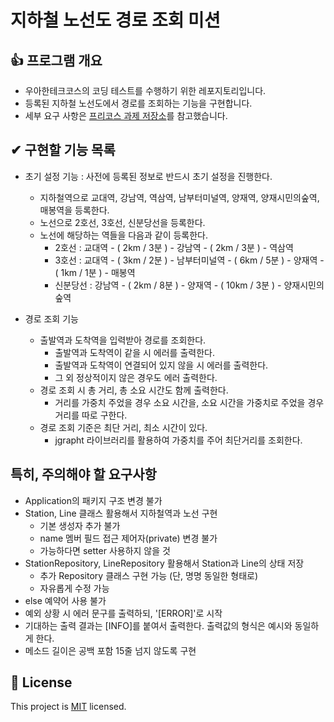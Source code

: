 # 지하철 노선도 경로 조회 미션

## 👍 프로그램 개요
- 우아한테크코스의 코딩 테스트를 수행하기 위한 레포지토리입니다.
- 등록된 지하철 노선도에서 경로를 조회하는 기능을 구현합니다.
- 세부 요구 사항은 [프리코스 과제 저장소](https://github.com/woowacourse/java-subway-path-precourse)를 참고했습니다.

## ✔ 구현할 기능 목록
- 초기 설정 기능 : 사전에 등록된 정보로 반드시 초기 설정을 진행한다.
  - 지하철역으로 교대역, 강남역, 역삼역, 남부터미널역, 양재역, 양재시민의숲역, 매봉역을 등록한다.
  - 노선으로 2호선, 3호선, 신분당선을 등록한다.
  - 노선에 해당하는 역들을 다음과 같이 등록한다.
    - 2호선 : 교대역 - ( 2km / 3분 ) - 강남역 - ( 2km / 3분 ) - 역삼역
    - 3호선 : 교대역 - ( 3km / 2분 ) - 남부터미널역 - ( 6km / 5분 ) - 양재역 - ( 1km / 1분 ) - 매봉역
    - 신분당선 : 강남역 - ( 2km / 8분 ) - 양재역 - ( 10km / 3분 ) - 양재시민의숲역

- 경로 조회 기능
  - 출발역과 도착역을 입력받아 경로를 조회한다.
    - 출발역과 도착역이 같을 시 에러를 출력한다.
	- 출발역과 도착역이 연결되어 있지 않을 시 에러를 출력한다.
	- 그 외 정상적이지 않은 경우도 에러 출력한다.
  - 경로 조회 시 총 거리, 총 소요 시간도 함께 출력한다.
    - 거리를 가중치 주었을 경우 소요 시간을, 소요 시간을 가중치로 주었을 경우 거리를 따로 구한다.
  - 경로 조회 기준은 최단 거리, 최소 시간이 있다.
    - jgrapht 라이브러리를 활용하여 가중치를 주어 최단거리를 조회한다.

## 특히, 주의해야 할 요구사항
- Application의 패키지 구조 변경 불가
- Station, Line 클래스 활용해서 지하철역과 노선 구현
  - 기본 생성자 추가 불가
  - name 멤버 필드 접근 제어자(private) 변경 불가
  - 가능하다면 setter 사용하지 않을 것
- StationRepository, LineRepository 활용해서 Station과 Line의 상태 저장
  - 추가 Repository 클래스 구현 가능 (단, 명명 동일한 형태로)
  - 자유롭게 수정 가능
- else 예약어 사용 불가
- 예외 상황 시 에러 문구를 출력하되, '[ERROR]'로 시작
- 기대하는 출력 결과는 [INFO]를 붙여서 출력한다. 출력값의 형식은 예시와 동일하게 한다.
- 메소드 길이은 공백 포함 15줄 넘지 않도록 구현

## 📝 License

This project is [MIT](https://github.com/woowacourse/java-subway-path-precourse/blob/master/LICENSE.md) licensed.

